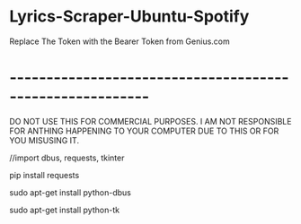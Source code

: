 # Lyrics-Scraper-Ubuntu-Spotify

Replace The Token with the Bearer Token from Genius.com

# ---------------------------------------------------------

DO NOT USE THIS FOR COMMERCIAL PURPOSES. I AM NOT RESPONSIBLE FOR ANTHING HAPPENING TO YOUR COMPUTER DUE TO THIS OR FOR YOU MISUSING IT.

//import dbus, requests, tkinter

pip install requests

sudo apt-get install python-dbus

sudo apt-get install python-tk
